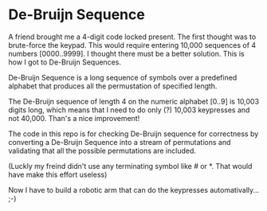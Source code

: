 # De-Bruijn Sequence
A friend brought me a 4-digit code locked present. The first thought was to brute-force the keypad. This would require entering 10,000 sequences of 4 numbers [0000..9999]. I thought there must be a better solution. This is how I got to De-Bruijn Sequences. 

De-Bruijn Sequence is a long sequence of symbols over a predefined alphabet that produces all the permustation of specified length.

The De-Bruijn sequence of length 4 on the numeric alphabet [0..9] is 10,003 digits long, which means that I need to do only (?) 10,003 keypresses and not 40,000. Than's a nice improvement!

The code in this repo is for checking De-Bruijn sequence for correctness by converting a De-Bruijn Sequence into a stream of permutations and validating that all the possible permutations are included.

(Luckly my freind didn't use any terminating symbol like # or *. That would have make this effort useless)

Now I have to build a robotic arm that can do the keypresses automativally... ;-)
